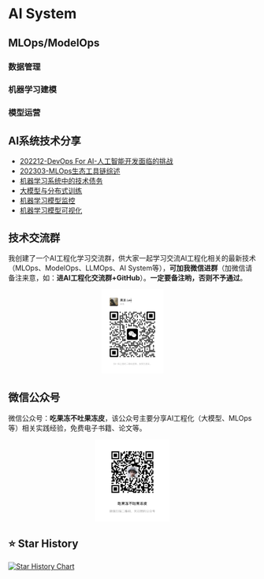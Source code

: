 # AI System




## MLOps/ModelOps


### 数据管理


### 机器学习建模


### 模型运营






## AI系统技术分享


- [202212-DevOps For AI-人工智能开发面临的挑战](./AI系统技术分享/DevOps%20for%20AI%20-%20人工智能应用开发面临的挑战.pdf)
- [202303-MLOps生态工具链综述](./AI系统技术分享/202303-MLOps生态工具链综述.pdf)
- [机器学习系统中的技术债务]()
- [大模型与分布式训练]()
- [机器学习模型监控]()
- [机器学习模型可视化]()




## 技术交流群

我创建了一个AI工程化学习交流群，供大家一起学习交流AI工程化相关的最新技术（MLOps、ModelOps、LLMOps、AI System等），**可加我微信进群**（加微信请备注来意，如：**进AI工程化交流群+GitHub**）。**一定要备注哟，否则不予通过**。
<p align="center">
  <img src="./pic/微信.jpeg" width="25%" height="25%">
</p>





## 微信公众号

微信公众号：**吃果冻不吐果冻皮**，该公众号主要分享AI工程化（大模型、MLOps等）相关实践经验，免费电子书籍、论文等。

<p align="center">
  <img src="./pic/公众号.jpeg" width="30%" height="30%" div align=center>
</p>




## ⭐️ Star History


[![Star History Chart](https://api.star-history.com/svg?repos=liguodongiot/ai-system&type=Timeline)](https://star-history.com/#liguodongiot/ai-system&Timeline)






